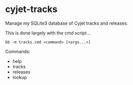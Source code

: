 # cyjet-tracks

Manage my SQLite3 database of Cyjet tracks and releases.

This is done largely with the cmd script...

```
bb -m tracks.cmd <command> [<args...>]
```
Commands:
- help
- tracks
- releases
- lookup <title>
- view-release <release_id>
- add-track <title>
- update-track <id> <field> <value>
- add-release <id>
- update-release <id> <field> <value>
- release <track_id> <release_id> <track_number>
- query <sql>

To do: